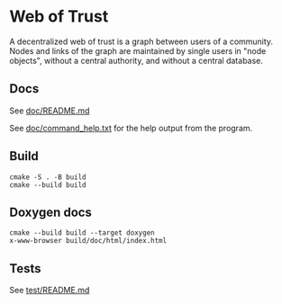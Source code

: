 # Web of Trust
A decentralized web of trust is a graph between users of a community. Nodes and links of the graph are maintained by single users in "node objects", without a central authority, and without a central database.

## Docs
See [doc/README.md](doc/README.md)

See [doc/command_help.txt](doc/command_help.txt) for the help output from the program.

## Build
```
cmake -S . -B build
cmake --build build
```

## Doxygen docs
```
cmake --build build --target doxygen
x-www-browser build/doc/html/index.html
```

## Tests
See [test/README.md](test/README.md)
